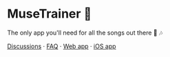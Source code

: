 # MuseTrainer 🎹

The only app you'll need for all the songs out there 🎵 🎶

[Discussions][1] &middot; [FAQ][4] &middot; [Web app][2] &middot; [iOS app][3]


[1]: https://github.com/orgs/musetrainer/discussions
[2]: https://app.musetrainer.com
[3]: https://apps.apple.com/vn/app/musetrainer/id1663700878
[4]: https://musetrainer.com/support.html
